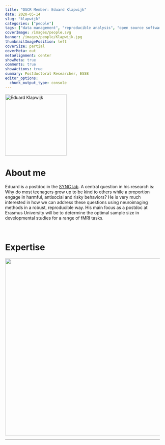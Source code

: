 ```yaml
---
title: "OSCR Member: Eduard Klapwijk"
date: 2020-05-14
slug: "klapwijk"
categories: ["people"]
tags: ["data management", "reproducible analysis", "open source software", "school-essb"] # top 3 categories + unique + school
coverImage: /images/people.svg
banner: /images/people/Klapwijk.jpg
thumbnailImagePosition: left
coverSize: partial
coverMeta: out
metaAlignment: center
showMeta: true
comments: true
showActions: true
summary: Postdoctoral Researcher, ESSB
editor_options: 
  chunk_output_type: console
---
```


<!-- EMAIL -->
<p>
  <a href="mailto:e.klapwijk@essb.eur.nl">
  <img border="0" alt="Eduard Klapwijk" src="/images/people/Klapwijk.jpg" width="200" height="200" align="center">
  </a>
</p>


<p align="center">
<!--  CV-->
  <a href="https://erasmus-synclab.nl/eduard-klapwijk/" class="fa-solid fa-file" style="color:#000000;">
  </a> 

<!-- TWITTER   -->
  <a href="https://twitter.com/etklapwijk" class="fa-brands fa-x-twitter" style="color:#000000;">
  </a>   


<!-- GOOGLE SCHOLAR
  <a href="" class="fa-brands fa-google-scholar" style="color:#000000;">
  </a>
  -->
  
<!-- RESEARCHGATE 
  <a href="" class="fa-brands fa-researchgate" style="color:#000000;">
  </a>
   --> 
  
<!-- LINKEDIN 
  <a href="" class="fa-brands fa-linkedin" style="color:#000000;">
  </a> -->  
  
  <!-- ORCID   
  <a href="" class="fa-brands fa-orcid" style="color:#000000;">
  </a>  -->

<!-- PERSONAL WEBSITE 
  <a href="" class="fa-solid fa-link" style="color:#000000;">
  </a> -->

<!-- GITHUB -->
  <a href="https://github.com/eduardklap" class="fa-brands fa-github" style="color:#000000;"> 
  </a> 
</p>



# About me

Eduard is a postdoc in the [SYNC lab](https://erasmus-synclab.nl/). A central question in his research is: Why do most teenagers grow up to be kind to others while a proportion engage in harmful, antisocial and risky behaviors? He is very much interested in how we can address these questions using neuroimaging methods in a robust, reproducible way. His main focus as a postdoc at Erasmus University will be to determine the optimal sample size in developmental studies for a range of fMRI tasks.

<BR>

# Expertise

<img src="{{< blogdown/postref >}}index_files/figure-html/radarPlot-1.png" width="576" />

***


